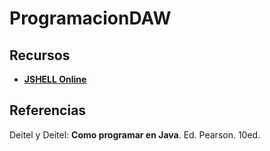# ProgramacionDAW

## Recursos
* **[JSHELL Online](https://tryjshell.org/)**

## Referencias
Deitel y Deitel: **Como programar en Java**. Ed. Pearson. 10ed.
 